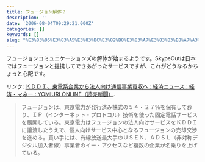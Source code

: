 ```yaml
---
title: フュージョン解体？
description: ''
date: '2006-08-04T09:29:21.000Z'
categories: []
keywords: []
slug: "%E3%83%95%E3%83%A5%E3%83%BC%E3%82%B8%E3%83%A7%E3%83%B3%E8%A7%A3%E4%BD%93%EF%BC%9F"
---
```

フュージョンコミュニケーションズの解体が始まるようです。SkypeOutは日本ではフュージョンと提携してできあがったサービスですが、これがどうなるかちょっと心配です。

リンク: [ＫＤＤＩ、東電系企業から法人向け通信事業買収へ : 経済ニュース : 経済・マネー : YOMIURI ONLINE（読売新聞）](http://www.yomiuri.co.jp/atmoney/news/20060803i305.htm?from=main3 "ＫＤＤＩ、東電系企業から法人向け通信事業買収へ : 経済ニュース : 経済・マネー : YOMIURI ONLINE（読売新聞）").

> フュージョンは、東京電力が発行済み株式の５４・２７％を保有しており、ＩＰ（インターネット・プロトコル）技術を使った固定電話サービスを展開している。東京電力はフュージョンの法人向けサービスをＫＤＤＩに譲渡したうえで、個人向けサービス中心となるフュージョンの売却交渉を進める。買い手には、有線放送最大手のＵＳＥＮ、ＡＤＳＬ（非対称デジタル加入者線）事業者のイー・アクセスなど複数の企業が名乗りを上げている。